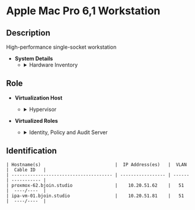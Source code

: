 # Apple Mac Pro 6,1 Workstation

## Description
High-performance single-socket workstation

- **System Details**
    - <details>
        <summary>Hardware Inventory</summary>
        <details>
        <summary>CPU</summary>

            1 x Intel XEON E5-2697v2 12-Core

        </details>
        <details>
        <summary>RAM</summary>

            64GB DDR3 ECC Registered

        </details>

        <details>
        <summary>Network Interfaces</summary>

            - 1x Intel 82574L (onboard) - Proxmox Host Connection
            - 1x Intel 82579LM (onboard) - Proxmox Host Management
            - 1x Intel 4-Port 82571EB/82571GB — OPNsense VM [WAN]  
            - 1x 10Gb Solarflare SFC9020 — OPNsense VM [LAN] (VLAN Trunk & Firewall)

        </details>

        <details>
        <summary>Storage</summary>

            - 1x 1TB SSD – Boot  
            - 2x 2TB USB SSD (ZFS MIRROR)
            - 2x 2TB USB SSD (ZFS MIRROR)

        </details>

        <details>
        <summary>Power</summary>

            - 1x 650W

        </details>
    </details>

## Role
- **Virtualization Host**
    - <details>
        <summary>Hypervisor</summary>

        - ProxmoxPVE 9  

        </details>
    </details>

- **Virtualized Roles**
    - <details>
        <summary>Identity, Policy and Audit Server</summary>

        - FreeIPA VM  

        </details>
    </details>

## Identification
```
| Hostname(s)                            |  IP Address(es)   |  VLAN  |  Cable ID   |
| -------------------------------------- | ----------------- | ------ | ----------- |
| proxmox-62.bjoin.studio                |    10.20.51.62    |   51   |  ----/----  |
| ipa-vm-01.bjoin.studio                 |    10.20.51.81    |   51   |  ----/----  |
```
